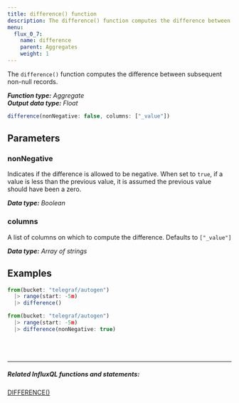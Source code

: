 ```yaml
---
title: difference() function
description: The difference() function computes the difference between subsequent non-null records.
menu:
  flux_0_7:
    name: difference
    parent: Aggregates
    weight: 1
---
```


The `difference()` function computes the difference between subsequent non-null records.

_**Function type:** Aggregate_  
_**Output data type:** Float_

```js
difference(nonNegative: false, columns: ["_value"])
```

## Parameters

### nonNegative
Indicates if the difference is allowed to be negative.
When set to `true`, if a value is less than the previous value, it is assumed the previous value should have been a zero.

_**Data type:** Boolean_

### columns
A list of columns on which to compute the difference.
Defaults to `["_value"]`

_**Data type:** Array of strings_

## Examples
```js
from(bucket: "telegraf/autogen")
  |> range(start: -5m)
  |> difference()
```
```js
from(bucket: "telegraf/autogen")
  |> range(start: -5m)
  |> difference(nonNegative: true)
```

<hr style="margin-top:4rem"/>

##### Related InfluxQL functions and statements:
[DIFFERENCE()](/influxdb/latest/query_language/functions/#difference)
